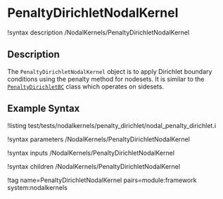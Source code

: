 # PenaltyDirichletNodalKernel

!syntax description /NodalKernels/PenaltyDirichletNodalKernel

## Description

The `PenaltyDirichletNodalKernel` object is to apply Dirichlet boundary conditions using the penalty method for nodesets. It is similar to the [`PenaltyDirichletBC`](/PenaltyDirichletBC.md) class which operates on sidesets.

## Example Syntax

!listing test/tests/nodalkernels/penalty_dirichlet/nodal_penalty_dirichlet.i

!syntax parameters /NodalKernels/PenaltyDirichletNodalKernel

!syntax inputs /NodalKernels/PenaltyDirichletNodalKernel

!syntax children /NodalKernels/PenaltyDirichletNodalKernel

!tag name=PenaltyDirichletNodalKernel pairs=module:framework system:nodalkernels
